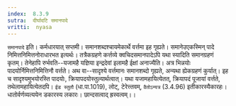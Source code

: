 ```yaml
---
index:  8.3.9
sutra:  दीर्घादटि समानपादे
vritti:  nyasa
---
```


`समानपादे` इति। कर्मधारयात् सप्तमी। समानशब्दश्चायमेकार्थे वर्त्तमा इह गृह्यते। समानेउएकस्मिन् पादे निमित्तनिमित्तनोराधारभत इत्यर्थः। तत्रैकग्रहणे कर्त्तव्ये क्वचिदसमानपादेऽपि यथा स्यादिति समानग्रहणं कृतम्। तेनेहापि रुर्भवति--यजामहै यज्ञिया इन्द्रदेवां इलामहै ईक्षां अनाज्यैति। अत्र भिन्नयोः पादयोर्निमित्तनिमित्तिनौ वर्त्तते। अथ वा--सादृश्ये वर्त्तमानः समानशब्दो गृह्यते, अन्यथा ह्येकग्रहणं कुर्यात्। इह च सादृश्यमुभयोरस्ति पादयोः, क्रियापदयोस्तुल्यार्थत्वात्। यथा यजामहायित्येतत्, क्रियापदं पूजायां वर्त्तते, तथेलामहायित्येतदपि। `ईड स्तुतौ` (धा.पा.1019), लोट्, टेरेत्त्तवम्, `वैतोऽन्यत्र` (3.4.96) इतीकारस्यैकारहः। धातोर्वर्णव्यत्ययेन डकारस्य लकारः। छान्दसत्वाद् ह्रस्वत्वम्।।

